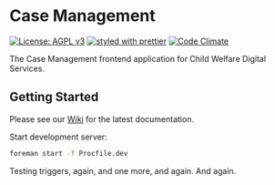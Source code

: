 # Case Management

[![License: AGPL v3](https://img.shields.io/badge/License-AGPL%20v3-blue.svg)](https://www.gnu.org/licenses/agpl-3.0)
[![styled with prettier](https://img.shields.io/badge/styled_with-prettier-ff69b4.svg)](https://github.com/prettier/prettier)
[![Code Climate](https://codeclimate.com/repos/5991e8661a3e44026400036c/badges/ddce5b501816b4bfc1ab/gpa.svg)](https://codeclimate.com/repos/5991e8661a3e44026400036c/feed)

The Case Management frontend application for Child Welfare Digital Services.

## Getting Started

Please see our [Wiki](https://github.com/ca-cwds/case-management/wiki) for the latest documentation.

Start development server:

```sh
foreman start -f Procfile.dev
```

Testing triggers, again, and one more, and again.
And again.
